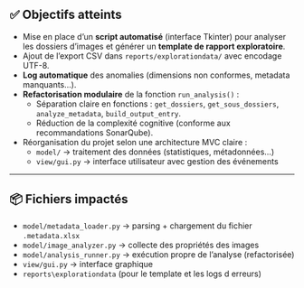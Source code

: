 ## ✅ Objectifs atteints
- Mise en place d’un **script automatisé** (interface Tkinter) pour analyser les dossiers d’images et générer un **template de rapport exploratoire**.
- Ajout de l’export CSV dans `reports/explorationdata/` avec encodage UTF-8.
- **Log automatique** des anomalies (dimensions non conformes, metadata manquants…).
- **Refactorisation modulaire** de la fonction `run_analysis()` :
  - Séparation claire en fonctions : `get_dossiers`, `get_sous_dossiers`, `analyze_metadata`, `build_output_entry`.
  - Réduction de la complexité cognitive (conforme aux recommandations SonarQube).
- Réorganisation du projet selon une architecture MVC claire :
  - `model/` → traitement des données (statistiques, métadonnées…)
  - `view/gui.py` → interface utilisateur avec gestion des événements

---

## 📦 Fichiers impactés
- `model/metadata_loader.py` → parsing + chargement du fichier `.metadata.xlsx`
- `model/image_analyzer.py` → collecte des propriétés des images
- `model/analysis_runner.py` → exécution propre de l’analyse (refactorisée)
- `view/gui.py` → interface graphique
- `reports\explorationdata` (pour le template et les logs d erreurs)
